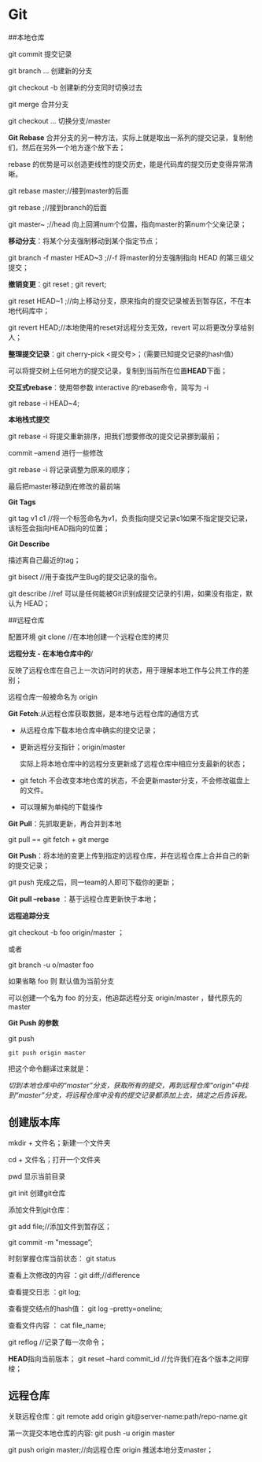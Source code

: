 # Git

##本地仓库

git commit 提交记录

git branch … 创建新的分支

git checkout -b <your- branch-name> 创建新的分支同时切换过去

git merge <branch name > 合并分支

git checkout … 切换分支/master

**Git Rebase** 合并分支的另一种方法，实际上就是取出一系列的提交记录，复制他们，然后在另外一个地方逐个放下去；

rebase 的优势是可以创造更线性的提交历史，能是代码库的提交历史变得异常清晰。

git rebase master;//接到master的后面

git rebase <branch>;//接到branch的后面

git master~<num> ;//head 向上回溯num个位置，指向master的第num个父亲记录；

**移动分支**：将某个分支强制移动到某个指定节点；

git branch -f master HEAD~3 ;//-f  将master的分支强制指向 HEAD 的第三级父提交；

**撤销变更**：git reset ; git revert;

git reset HEAD~1 ;//向上移动分支，原来指向的提交记录被丢到暂存区，不在本地代码库中；

git revert HEAD;//本地使用的reset对远程分支无效，revert 可以将更改分享给别人；

**整理提交记录**：git cherry-pick <提交号>；（需要已知提交记录的hash值）

可以将提交树上任何地方的提交记录，复制到当前所在位置**HEAD**下面；

**交互式rebase**：使用带参数 interactive 的rebase命令，简写为 -i

git rebase -i HEAD~4;

**本地栈式提交**

git rebase -i 将提交重新排序，把我们想要修改的提交记录挪到最前；

commit –amend 进行一些修改

git rebase -i 将记录调整为原来的顺序；

最后把master移动到在修改的最前端

**Git Tags** 

git tag v1 c1 //将一个标签命名为v1，负责指向提交记录c1如果不指定提交记录，该标签会指向HEAD指向的位置；

**Git Describe**

描述离自己最近的tag；

git bisect //用于查找产生Bug的提交记录的指令。

git describe <ref> //ref 可以是任何能被Git识别成提交记录的引用，如果没有指定，默认为 HEAD；

##远程仓库

配置环境 git clone //在本地创建一个远程仓库的拷贝 

**远程分支 - 在本地仓库中的**<remote name>/<branch name>

反映了远程仓库在自己上一次访问时的状态，用于理解本地工作与公共工作的差别；

远程仓库一般被命名为 origin

**Git Fetch**:从远程仓库获取数据，是本地与远程仓库的通信方式

- 从远程仓库下载本地仓库中确实的提交记录；

- 更新远程分支指针；origin/master

    实际上将本地仓库中的远程分支更新成了远程仓库中相应分支最新的状态；

- git fetch 不会改变本地仓库的状态，不会更新master分支，不会修改磁盘上的文件。

- 可以理解为单纯的下载操作

**Git Pull**：先抓取更新，再合并到本地

git pull ==  git fetch + git merge 

**Git Push**：将本地的变更上传到指定的远程仓库，并在远程仓库上合并自己的新的提交记录；

git push 完成之后，同一team的人即可下载你的更新；

**Git pull –rebase** ：基于远程仓库更新快于本地；

**远程追踪分支** 

git checkout -b foo origin/master ；

或者

git branch -u o/master foo

如果省略 foo 则 默认值为当前分支

可以创建一个名为 foo 的分支，他追踪远程分支 origin/master ，替代原先的 master

**Git Push 的参数**

git push <remote> <place>

```
git push origin master
```

把这个命令翻译过来就是：

*切到本地仓库中的“master”分支，获取所有的提交，再到远程仓库“origin”中找到“master”分支，将远程仓库中没有的提交记录都添加上去，搞定之后告诉我。*

## 创建版本库

mkdir + 文件名；新建一个文件夹

cd + 文件名；打开一个文件夹

pwd 显示当前目录

git init 创建git仓库

添加文件到git仓库：

git add file;//添加文件到暂存区；

 git commit -m "message”;

时刻掌握仓库当前状态： git status 

查看上次修改的内容 ：git diff;//difference

查看提交日志 ：git log;

查看提交结点的hash值： git log –pretty=oneline;

查看文件内容 ： cat file_name;

git reflog //记录了每一次命令；

**HEAD**指向当前版本； git reset –hard commit_id //允许我们在各个版本之间穿梭；

## 远程仓库

关联远程仓库：git remote add origin git@server-name:path/repo-name.git

第一次提交本地仓库的内容: git push -u origin master

git push origin master;//向远程仓库 origin 推送本地分支master；



